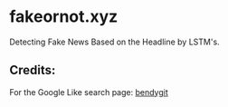 # fakeornot.xyz

Detecting Fake News Based on the Headline by LSTM's.

## Credits:

For the Google Like search page: [bendygit](https://github.com/bendygit)